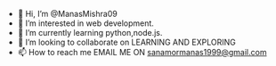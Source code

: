 - 👋 Hi, I’m @ManasMishra09
- 👀 I’m interested in web development.
- 🌱 I’m currently learning python,node.js.
- 💞️ I’m looking to collaborate on LEARNING AND EXPLORING
- 📫 How to reach me EMAIL ME ON sanamormanas1999@gmail.com

<!---
ManasMishra09/ManasMishra09 is a ✨ special ✨ repository because its `README.md` (this file) appears on your GitHub profile.
You can click the Preview link to take a look at your changes.
--->
